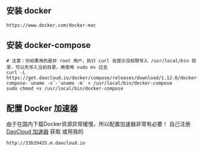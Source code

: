 ## 安装 docker
```
https://www.docker.com/docker-mac
```
## 安装 docker-compose
```
# 注意：你如果用的是非 root 用户，执行 curl 会提示没权限写入 /usr/local/bin 目录，可以先写入当前目录，再使用 sudo mv 过去
curl -L https://get.daocloud.io/docker/compose/releases/download/1.12.0/docker-compose-`uname -s`-`uname -m` > /usr/local/bin/docker-compose
sudo chmod +x /usr/local/bin/docker-compose
```
## 配置 Docker 加速器
由于在国内下载Docker资源异常缓慢，所以配置加速器非常有必要！
自己注册 [DaoCloud 加速器](https://www.daocloud.io/mirror#accelerator-doc) 获取
或用我的
```
http://33b39435.m.daocloud.io
```